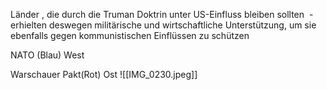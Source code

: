 Länder
, die durch die Truman Doktrin unter US-Einfluss bleiben sollten 
-erhielten deswegen militärische und wirtschaftliche Unterstützung, um sie ebenfalls gegen kommunistischen Einflüssen zu schützen

NATO (Blau) West

Warschauer Pakt(Rot) Ost
![[IMG_0230.jpeg]]